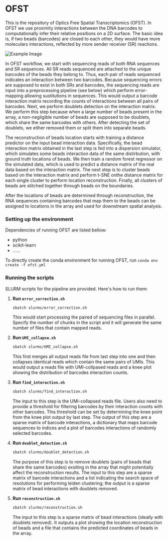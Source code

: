 # OFST
This is the repository of Optics Free Spatial Transcriptomics (OFST). In OFST we use proximity interactions between the DNA barcodes to computationally infer their relative positions on a 2D surface. The basic idea is, if two beads (barcodes) are closed to each other, they would have more moleculars interactions, reflected by more sender receiver (SR) reactions.

![Example Image](https://github.com/SrivatsanLab/OFST/blob/main/OFST-diagram.png?raw=true)

In OFST workflow, we start with sequencing reads of both RNA sequences and SR sequences. All SR reads sequenced are attached to the unique barcodes of the beads they belong to. Thus, each pair of reads sequenced indicates an interaction between two barcodes. Because sequencing errors are supposed to exist in both SRs and barcodes, the sequencing reads are input into a preprocessing pipeline (see below) which perform error-mapping allowing sustitutions in sequences. This would output a barcode interaction matrix recording the counts of interactions between all pairs of barcodes. Next, we perform doublets detection on the interaction matrix. We perform this step because when a large number of beads present in the array, a non-negligible number of beads are supposed to be doublets, which share the same barcodes with others. After detecting the set of doublets, we either removed them or split them into separate beads.

The reconstruction of beads location starts with training a distance predictor on the input bead interaction data. Specifically, the bead interaction matrix obtained in the last step is fed into a dispersion simulator, which simulates some beads interaction data of the same distirbution, with ground truth locations of beads. We then train a random forest regressor on the simulated data, which is used to predict a distance matrix of the real data based on the interaction matrix. The next step is to cluster beads based on the interaction matrix and perform t-SNE onthe distance matrix for each single cluster to perform location reconstruction. Finally, all clusters of beads are stitched together through beads on the boundaries.

After the locations of beads are determined through reconstruction, the RNA sequences containing barcodes that map them to the beads can be assigned to locations in the array and used for downstream spatial analysis.

### Setting up the environment
Dependencies of running OFST are listed bellow:
   - python
   - scikit-learn
   - ......
   
To directly create the conda environment for running OFST, run `conda env create -f ofst.yml`
   

### Running the scripts
SLURM scripts for the pipeline are provided. Here's how to run them:

1. **Run `error_correction.sh`**

   ```sh
   sbatch slurms/error_correction.sh
   ```
   This would start processing the paired of sequencing files in parallel. Specify the number of chunks in the script and it will generate the same number of files that contain mapped reads.
2. **Run `UMI_collapse.sh`**

   ```sh
   sbatch slurms/UMI_collapse.sh
   ```
   This first merges all output reads file from last step into one and then collapses identical reads which contain the same pairs of UMIs. This would output a reads file with UMI-collpased reads and a knee plot showing the distribution of barcodes interaction counts.
3. **Run `find_interaction.sh`**

   ```sh
   sbatch slurms/find_interaction.sh
   ```
   The input to this step is the UMI-collapsed reads file. Users also need to provide a threshold for filtering barcodes by their interaction counts with other barcodes. This threshold can be set by determining the knee point from the knee plot output by last step. The output of this step are a sparse matrix of barcode interactions, a dictionary that maps barcode sequences to indices and a plot of barcodes interactions of randomly selected barcodes.  
4. **Run `doublet_detection.sh`**

   ```sh
   sbatch slurms/doublet_detection.sh
   ```
   The purpose of this step is to remove doublets (pairs of beads that share the same barcodes) exsiting in the array that might potentially affect the reconstruction results. The input to this step are a sparse matrix of barcode interactions and a list indicating the search space of resolutions for performing leiden clustering; the output is a sparse matrix of bead interactions with doublets removed.
5. **Run `reconstruction.sh`**

   ```sh
   sbatch slurms/reconstruction.sh
   ```
   The input to this step is a sparse matrix of bead interactions (ideally with doublets removed). It outputs a plot showing the location reconstruction of beads and a file that contains the predicted coordinates of beads in the array.

